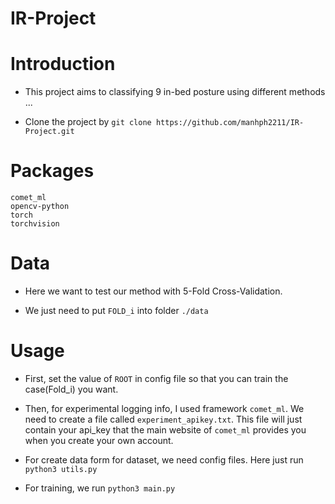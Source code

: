 IR-Project
====

# Introduction

- This project aims to classifying 9 in-bed posture using different methods ...

- Clone the project by `git clone https://github.com/manhph2211/IR-Project.git`

# Packages

```
comet_ml
opencv-python
torch
torchvision
```

# Data

- Here we want to test our method with 5-Fold Cross-Validation. 

- We just need to put `FOLD_i` into folder `./data`

# Usage

- First, set the value of `ROOT` in config file so that you can train the case(Fold_i) you want.

- Then, for experimental logging info, I used framework `comet_ml`. We need to create a file called `experiment_apikey.txt`. This file will just contain your api_key that the main website of `comet_ml` provides you when you create your own account.

- For create data form for dataset, we need config files. Here just run `python3 utils.py`

- For training, we run `python3 main.py`